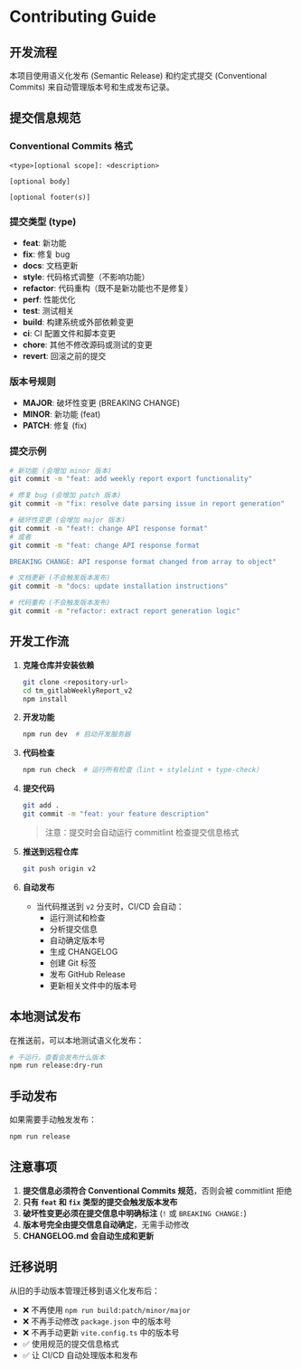 # Contributing Guide

## 开发流程

本项目使用语义化发布 (Semantic Release) 和约定式提交 (Conventional Commits) 来自动管理版本号和生成发布记录。

## 提交信息规范

### Conventional Commits 格式

```
<type>[optional scope]: <description>

[optional body]

[optional footer(s)]
```

### 提交类型 (type)

- **feat**: 新功能
- **fix**: 修复 bug
- **docs**: 文档更新
- **style**: 代码格式调整（不影响功能）
- **refactor**: 代码重构（既不是新功能也不是修复）
- **perf**: 性能优化
- **test**: 测试相关
- **build**: 构建系统或外部依赖变更
- **ci**: CI 配置文件和脚本变更
- **chore**: 其他不修改源码或测试的变更
- **revert**: 回滚之前的提交

### 版本号规则

- **MAJOR**: 破坏性变更 (BREAKING CHANGE)
- **MINOR**: 新功能 (feat)
- **PATCH**: 修复 (fix)

### 提交示例

```bash
# 新功能 (会增加 minor 版本)
git commit -m "feat: add weekly report export functionality"

# 修复 bug (会增加 patch 版本)
git commit -m "fix: resolve date parsing issue in report generation"

# 破坏性变更 (会增加 major 版本)
git commit -m "feat!: change API response format"
# 或者
git commit -m "feat: change API response format

BREAKING CHANGE: API response format changed from array to object"

# 文档更新 (不会触发版本发布)
git commit -m "docs: update installation instructions"

# 代码重构 (不会触发版本发布)
git commit -m "refactor: extract report generation logic"
```

## 开发工作流

1. **克隆仓库并安装依赖**
   ```bash
   git clone <repository-url>
   cd tm_gitlabWeeklyReport_v2
   npm install
   ```

2. **开发功能**
   ```bash
   npm run dev  # 启动开发服务器
   ```

3. **代码检查**
   ```bash
   npm run check  # 运行所有检查（lint + stylelint + type-check）
   ```

4. **提交代码**
   ```bash
   git add .
   git commit -m "feat: your feature description"
   ```
   
   > 注意：提交时会自动运行 commitlint 检查提交信息格式

5. **推送到远程仓库**
   ```bash
   git push origin v2
   ```

6. **自动发布**
   - 当代码推送到 `v2` 分支时，CI/CD 会自动：
     - 运行测试和检查
     - 分析提交信息
     - 自动确定版本号
     - 生成 CHANGELOG
     - 创建 Git 标签
     - 发布 GitHub Release
     - 更新相关文件中的版本号

## 本地测试发布

在推送前，可以本地测试语义化发布：

```bash
# 干运行，查看会发布什么版本
npm run release:dry-run
```

## 手动发布

如果需要手动触发发布：

```bash
npm run release
```

## 注意事项

1. **提交信息必须符合 Conventional Commits 规范**，否则会被 commitlint 拒绝
2. **只有 `feat` 和 `fix` 类型的提交会触发版本发布**
3. **破坏性变更必须在提交信息中明确标注** (`!` 或 `BREAKING CHANGE:`)
4. **版本号完全由提交信息自动确定**，无需手动修改
5. **CHANGELOG.md 会自动生成和更新**

## 迁移说明

从旧的手动版本管理迁移到语义化发布后：

- ❌ 不再使用 `npm run build:patch/minor/major`
- ❌ 不再手动修改 `package.json` 中的版本号
- ❌ 不再手动更新 `vite.config.ts` 中的版本号
- ✅ 使用规范的提交信息格式
- ✅ 让 CI/CD 自动处理版本和发布